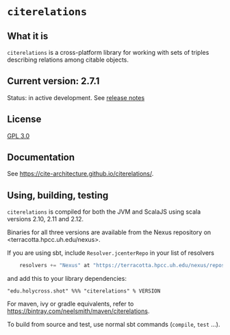 # `citerelations`


## What it is

`citerelations` is a cross-platform library for working with sets of triples describing relations among citable objects.

## Current version: 2.7.1

Status:  in active development.  See [release notes](releases.md)

## License

[GPL 3.0](https://opensource.org/licenses/gpl-3.0.html)


## Documentation

See <https://cite-architecture.github.io/citerelations/>.

## Using, building, testing

`citerelations` is compiled for both the JVM and ScalaJS using scala versions 2.10, 2.11 and 2.12.

Binaries for all three versions are available from the Nexus repository on <terracotta.hpcc.uh.edu/nexus>.

If you are using sbt, include `Resolver.jcenterRepo` in your list of resolvers

```scala
	resolvers += "Nexus" at "https://terracotta.hpcc.uh.edu/nexus/repository/maven-releases/",
```

and add this to your library dependencies:

    "edu.holycross.shot" %%% "citerelations" % VERSION

For maven, ivy or gradle equivalents, refer to https://bintray.com/neelsmith/maven/citerelations.

To build from source and test, use normal sbt commands (`compile`, `test` ...).
